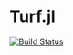 # Turf.jl

[![Build Status](https://travis-ci.org/yeesian/Turf.jl.svg)](https://travis-ci.org/yeesian/Turf.jl.svg)
